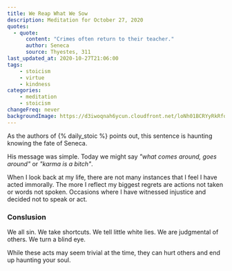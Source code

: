 ```yaml
---
title: We Reap What We Sow
description: Meditation for October 27, 2020
quotes: 
  - quote:
      content: "Crimes often return to their teacher."
      author: Seneca
      source: Thyestes, 311
last_updated_at: 2020-10-27T21:06:00
tags:
    - stoicism
    - virtue
    - kindness
categories:
    - meditation
    - stoicism
changeFreq: never
backgroundImage: https://d3iwoqnah6ycun.cloudfront.net/loNh01BCRYyRkRfqyxD-DA.jpg
---
```


As the authors of {% daily_stoic %} points out, this sentence is haunting knowing the fate of Seneca.

His message was simple. Today we might say *"what comes around, goes around"* or *"karma is a bitch"*.

When I look back at my life, there are not many instances that I feel I have acted immorally. The more I reflect my 
biggest regrets are actions not taken or words not spoken. Occasions where I have witnessed injustice and decided not to 
speak or act.

### Conslusion

We all sin. We take shortcuts. We tell little white lies. We are judgmental of others. We turn a blind eye.

While these acts may seem trivial at the time, they can hurt others and end up haunting your soul. 
